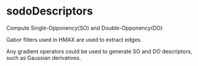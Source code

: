 sodoDescriptors
===============

Compute Single-Opponency(SO) and Double-Opponency(DO)

Gabor filters used in HMAX are used to extract edges. 

Any gradient operators could be used to generate SO and DO descriptors, such as Gaussian derivatives.


